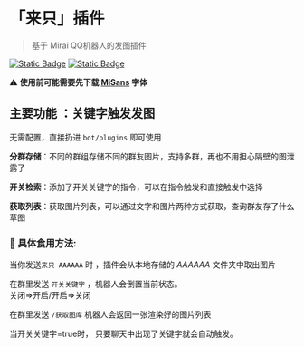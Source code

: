 # 「来只」插件

> 基于 Mirai QQ机器人的发图插件

[![Static Badge](https://img.shields.io/badge/Mirai-2.16.0-yellow)](https://github.com/mamoe/mirai)
[![Static Badge](https://img.shields.io/badge/release-5.0.0-blue)](https://github.com/Long-Chuan-Club/LaiZhiChatPlugin/releases)


:warning:  **使用前可能需要先下载 [MiSans](https://hyperos.mi.com/font/zh/download/) 字体**<br>

## 主要功能 ：关键字触发发图

无需配置，直接扔进 `bot/plugins` 即可使用

**分群存储**：不同的群组存储不同的群友图片，支持多群，再也不用担心隔壁的图泄露了<br>

**开关检索**：添加了开关关键字的指令，可以在指令触发和直接触发中选择

**获取列表**：获取图片列表，可以通过文字和图片两种方式获取，查询群友存了什么草图


### :pencil: 具体食用方法:

当你发送`来只 AAAAAA` 时 ，插件会从本地存储的 *AAAAAA* 文件夹中取出图片



在群里发送 `开关关键字` ，机器人会倒置当前状态。<br>
关闭=>开启/开启=>关闭



在群里发送 `/获取图库` 机器人会返回一张渲染好的图片列表

当开关关键字=true时， 只要聊天中出现了关键字就会自动触发。


